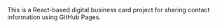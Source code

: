 This is a React-based digital business card project for sharing contact information using GitHub Pages.
